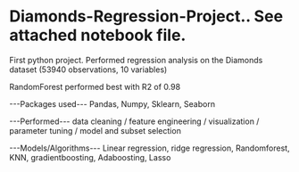 # Diamonds-Regression-Project.. See attached notebook file.

First python project. Performed regression analysis on the Diamonds dataset (53940 observations, 10 variables)

RandomForest performed best with R2 of 0.98

---Packages used---
Pandas, Numpy, Sklearn, Seaborn

---Performed--- 
data cleaning / feature engineering / visualization / parameter tuning / model and subset selection

---Models/Algorithms---
Linear regression, ridge regression, Randomforest, KNN, gradientboosting, Adaboosting, Lasso
